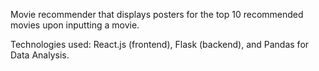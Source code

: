 Movie recommender that displays posters for the top 10 recommended movies upon inputting a movie. 

Technologies used: React.js (frontend), Flask (backend), and Pandas for Data Analysis.
